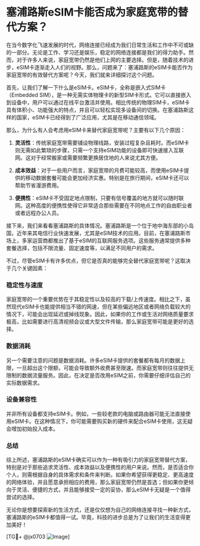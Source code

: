 # 塞浦路斯eSIM卡能否成为家庭宽带的替代方案？

在当今数字化飞速发展的时代，网络连接已经成为我们日常生活和工作中不可或缺的一部分。无论是工作、学习还是娱乐，稳定的网络连接都是我们的得力助手。然而，对于许多人来说，家庭宽带仍然是他们上网的主要选择。但是，随着技术的进步，eSIM卡逐渐走入人们的视野。那么，问题来了：塞浦路斯的eSIM卡能否作为家庭宽带的有效替代方案呢？今天，我们就来详细探讨这个问题。

首先，让我们了解一下什么是eSIM卡。eSIM卡，全称是嵌入式SIM卡（Embedded SIM），是一种无需实体物理卡的新型SIM卡形式。它可以直接嵌入到设备中，用户可以通过在线平台激活并使用。相比传统的物理SIM卡，eSIM卡具有体积小、功能强大的特点，并且可以轻松实现多设备间的切换。在塞浦路斯这样的国家，eSIM卡已经得到了广泛应用，尤其是在移动通信领域。

那么，为什么有人会考虑用eSIM卡来替代家庭宽带呢？主要有以下几个原因：

1. **灵活性**：传统家庭宽带需要铺设物理线路，安装过程复杂且耗时。而eSIM卡则无需如此繁琐的步骤，只需一个支持eSIM功能的设备即可快速接入互联网。这对于经常搬家或需要频繁更换居住地的人来说尤其方便。

2. **成本效益**：对于一些用户而言，家庭宽带的月费可能较高，而使用eSIM卡提供的移动数据套餐可能会更加经济实惠。特别是在旅行期间，eSIM卡还可以帮助节省漫游费用。

3. **便携性**：eSIM卡不受固定地点限制，只要有信号覆盖的地方就可以随时联网。这种高度的便携性使得它非常适合那些需要在不同地点工作的自由职业者或者远程办公人员。

接下来，我们来看看塞浦路斯的具体情况。塞浦路斯是一个位于地中海东部的小岛国，近年来其电信行业快速发展，尤其是eSIM技术的应用。目前，在塞浦路斯市场上，多家运营商都推出了基于eSIM的互联网服务选项。这些服务通常提供多种套餐选择，包括不限流量、固定速度等，以满足不同用户的需求。

不过，尽管eSIM卡有许多优点，但它是否真的能够完全替代家庭宽带呢？这取决于几个关键因素：

### 稳定性与速度

家庭宽带的一个重要优势在于其稳定性以及较高的下载/上传速度。相比之下，虽然现代eSIM卡也能提供相当不错的网速，但在某些偏远地区或者网络负载较大的情况下，可能会出现延迟或掉线现象。因此，如果你的工作或生活对网络质量要求极高，比如需要进行高清视频会议或大型文件传输，那么家庭宽带可能是更好的选择。

### 数据消耗

另一个需要注意的问题是数据消耗。许多eSIM卡提供的套餐都有每月的数据上限，一旦超出这个限额，可能会导致额外收费甚至限速。而家庭宽带则往往提供无限制的数据流量服务。因此，在决定是否改用eSIM之前，你需要仔细评估自己的实际数据需求。

### 设备兼容性

并非所有设备都支持eSIM卡。例如，一些较老款的电脑或路由器可能无法直接使用eSIM卡。在这种情况下，你可能需要购买新的硬件来配合eSIM卡使用，这无疑会增加初始投入成本。

### 总结

综上所述，塞浦路斯的eSIM卡确实可以作为一种有吸引力的家庭宽带替代方案，特别是对于那些追求灵活性、成本效益以及便携性的用户来说。然而，是否适合你个人，则需根据自身的具体需求和条件来判断。如果你希望获得更稳定、更高速度的网络体验，并且愿意承担相应的费用，那么家庭宽带仍然是首选；但如果你更倾向于灵活、便捷的方式，并且能够接受一定的妥协，那么eSIM卡无疑是一个值得尝试的选择。

无论你是想要探索新的生活方式，还是仅仅想为自己的网络连接寻找一种新方式，塞浦路斯的eSIM卡都值得一试。毕竟，科技的进步总是为了让我们的生活变得更加美好！

[TG💪+ @jx0703 ![Image](https://github.com/user-attachments/assets/dbca1d08-cadb-493c-b0ec-ad6f7a83f270)]